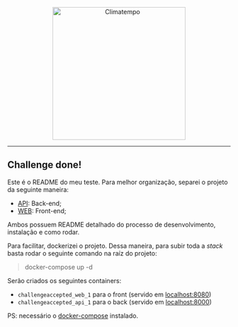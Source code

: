 <p align="center">
  <a href="http://www.climatempo.com.br">
      <img src="http://i.imgur.com/Q9lCAMF.png" alt="Climatempo" width="300px"/>
  </a>
</p>

___


## Challenge done!

Este é o README do meu teste. Para melhor organização, separei o projeto da seguinte maneira:

- [API](api): Back-end;
- [WEB](web): Front-end;

Ambos possuem README detalhado do processo de desenvolvimento, instalação e como rodar.

Para facilitar, dockerizei o projeto. Dessa maneira, para subir toda a _stack_ basta rodar o seguinte comando na raíz do projeto:

> docker-compose up -d

Serão criados os seguintes containers:
- `challengeaccepted_web_1` para o front (servido em [localhost:8080](http://localhost:8080))
- `challengeaccepted_api_1` para o back (servido em [localhost:8000](http://localhost:8000))

PS: necessário o [docker-compose](https://docs.docker.com/compose/) instalado.